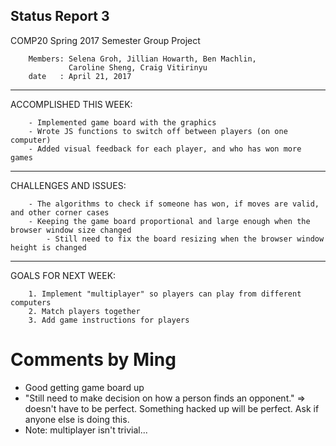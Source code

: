 Status Report 3
-------------------------------------------------------------------------------
COMP20 Spring 2017 Semester Group Project

        Members: Selena Groh, Jillian Howarth, Ben Machlin, 
                 Caroline Sheng, Craig Vitirinyu
        date   : April 21, 2017

-------------------------------------------------------------------------------
ACCOMPLISHED THIS WEEK:

        - Implemented game board with the graphics
        - Wrote JS functions to switch off between players (on one computer)
        - Added visual feedback for each player, and who has won more games
       
-------------------------------------------------------------------------------
CHALLENGES AND ISSUES:

        - The algorithms to check if someone has won, if moves are valid, and other corner cases
        - Keeping the game board proportional and large enough when the browser window size changed
            - Still need to fix the board resizing when the browser window height is changed 
-------------------------------------------------------------------------------
GOALS FOR NEXT WEEK:
        
        1. Implement "multiplayer" so players can play from different computers
        2. Match players together
        3. Add game instructions for players

# Comments by Ming
* Good getting game board up
* "Still need to make decision on how a person finds an opponent." => doesn't have to be perfect.  Something hacked up will be perfect.  Ask if anyone else is doing this.
* Note: multiplayer isn't trivial...

